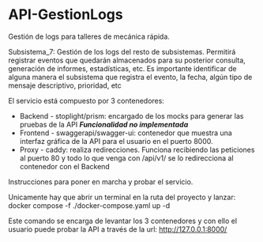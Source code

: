 # API-GestionLogs
Gestión de logs para talleres de mecánica rápida.

Subsistema_7: Gestión de los logs del resto de subsistemas. Permitirá registrar eventos que quedarán almacenados para su posterior consulta, generación de informes, estadísticas, etc. Es importante identificar de alguna manera el subsistema que registra el evento, la fecha, algún tipo de mensaje descriptivo, prioridad, etc


El servicio está compuesto por 3 contenedores:
- Backend - stoplight/prism: encargado de los mocks para generar las pruebas de la API ***Funcionalidad no implementada***
- Frontend - swaggerapi/swagger-ui: contenedor que muestra una interfaz gráfica de la API para el usuario en el puerto 8000.
- Proxy - caddy: realiza redirecciones. Funciona recibiendo las peticiones al puerto 80 y todo lo que venga con /api/v1/ se lo redirecciona al contenedor con el Backend

Instrucciones para poner en marcha y probar el servicio.

Unicamente hay que abrir un terminal en la ruta del proyecto y lanzar:
docker compose -f ./docker-compose.yaml up -d  

Este comando se encarga de levantar los 3 contenedores y con ello el usuario puede probar la API a través de la url: http://127.0.0.1:8000/
